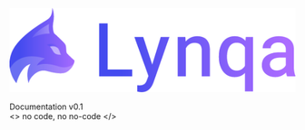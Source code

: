 <!-- _coverpage.md -->

![Lynqa Logo](_media/logo-lynqa-full.png)

<div class="doc-version">Documentation v0.1</div>

<div class="baseline">&lt;&gt;&nbsp;<span class="baseline-colored">no</span> code, <span class="baseline-colored">no</span> no-code&nbsp;&lt;/&gt;</div>

